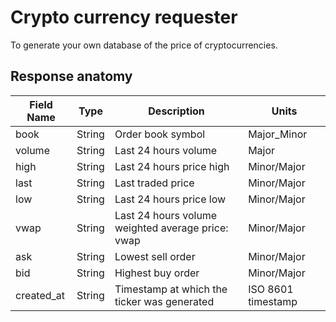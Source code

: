# Crypto currency requester
To generate your own database of the price of cryptocurrencies.

## Response anatomy
Field Name  | Type    | Description                                       | Units
------------|---------|---------------------------------------------------|----------
book        | String  | Order book symbol                                 | Major\_Minor
volume      | String  | Last 24 hours volume                              | Major
high        | String	| Last 24 hours price high                          | Minor/Major
last        | String	| Last traded price                                 | Minor/Major
low         | String	| Last 24 hours price low                           | Minor/Major
vwap        | String	| Last 24 hours volume weighted average price: vwap | Minor/Major
ask         | String	| Lowest sell order                                 | Minor/Major
bid         | String	| Highest buy order                                 | Minor/Major
created\_at  | String	| Timestamp at which the ticker was generated       | ISO 8601 timestamp

